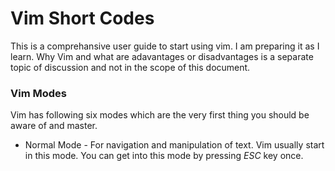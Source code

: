# Vim Short Codes

This is a comprehansive user guide to start using vim. I am preparing it as I learn. Why Vim and what are adavantages or disadvantages is a separate topic of discussion and not in the scope of this document.

### Vim Modes

Vim has following six  modes which are the very first thing you should be aware of and master.

 - Normal Mode - For navigation and manipulation of text. Vim usually start in this mode. You can get into this mode by pressing *ESC* key once.
